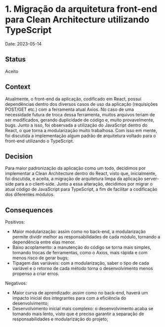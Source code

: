 # 1. Migração da arquitetura front-end para Clean Architecture utilizando TypeScript

Date: 2023-05-14

## Status

Aceito

## Context

Atualmente, o front-end da aplicação, codificado em React, possui dependências dentro dos diversos casos de uso da aplicação (requisições POST/GET etc.) com a ferramenta atual Axios. No caso de uma necessidade futura de troca dessa ferramenta, muitos arquivos teriam de ser modificados, gerando duplicidade de código e, muito provavelmente, bugs. Junto a isso, foi observada a utilização do JavaScript dentro do React, o que torna a modularização muito trabalhosa. Com isso em mente, foi discutida a implementação algum padrão de arquitetura voltado para o front-end utilizando o TypeScript.

## Decision

Para maior padronização da aplicação como um todo, decidimos por implementar a Clean Architecture dentro do React, visto que, inicialmente, foi discutida, e aceita, a migração de arquitetura limpa da aplicação server-side para a o client-side. Junto a essa alteração, decidimos por migrar o atual código de JavaScript para TypeScript, a fim de facilitar a codificação dos diferentes módulos.

## Consequences

Positivos:
- Maior modularização: assim como no back-end, a modularização permite dividir melhor as responsabilidades de cada módulo, tornando a dependência entre elas menor.
- Baixo acoplamento: a manutenção do código se torna mais simples, tornando trocas de ferramentas, como o Axios, mais rápida e com menos risco de gerar bugs;
- Tipagem das variáveis: com a modularização, saber o tipo de cada variável e o retorno de cada método torna o desenvolvimento menos propenso a criar erros.

Negativos:
- Maior curva de aprendizado: assim como no back-end, haverá um impacto inicial dos integrantes para com a eficiência do desenvolvimento;
- Desenvolvimento inicial mais complexo: o desenvolvimento acaba se tornando mais lento, visto que é preciso garantir a separação de responsabilidades e modularização do projeto;
